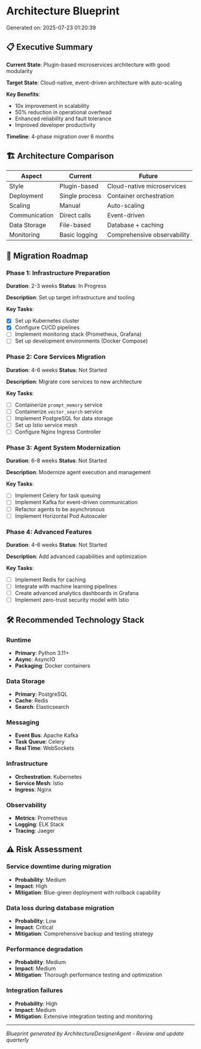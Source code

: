 # Architecture Blueprint

Generated on: 2025-07-23 01:20:39

## 📋 Executive Summary

**Current State**: Plugin-based microservices architecture with good modularity

**Target State**: Cloud-native, event-driven architecture with auto-scaling

**Key Benefits**:
- 10x improvement in scalability
- 50% reduction in operational overhead
- Enhanced reliability and fault tolerance
- Improved developer productivity

**Timeline**: 4-phase migration over 6 months

## 🏗️ Architecture Comparison

| Aspect | Current | Future |
|--------|---------|--------|
| Style | Plugin-based | Cloud-native microservices |
| Deployment | Single process | Container orchestration |
| Scaling | Manual | Auto-scaling |
| Communication | Direct calls | Event-driven |
| Data Storage | File-based | Database + caching |
| Monitoring | Basic logging | Comprehensive observability |

## 🚀 Migration Roadmap

### Phase 1: Infrastructure Preparation
**Duration**: 2-3 weeks
**Status**: In Progress

**Description**: Set up target infrastructure and tooling

**Key Tasks**:
- [x] Set up Kubernetes cluster
- [x] Configure CI/CD pipelines
- [ ] Implement monitoring stack (Prometheus, Grafana)
- [ ] Set up development environments (Docker Compose)

### Phase 2: Core Services Migration
**Duration**: 4-6 weeks
**Status**: Not Started

**Description**: Migrate core services to new architecture

**Key Tasks**:
- [ ] Containerize `prompt_memory` service
- [ ] Containerize `vector_search` service
- [ ] Implement PostgreSQL for data storage
- [ ] Set up Istio service mesh
- [ ] Configure Nginx Ingress Controller

### Phase 3: Agent System Modernization
**Duration**: 6-8 weeks
**Status**: Not Started

**Description**: Modernize agent execution and management

**Key Tasks**:
- [ ] Implement Celery for task queuing
- [ ] Implement Kafka for event-driven communication
- [ ] Refactor agents to be asynchronous
- [ ] Implement Horizontal Pod Autoscaler

### Phase 4: Advanced Features
**Duration**: 4-6 weeks
**Status**: Not Started

**Description**: Add advanced capabilities and optimization

**Key Tasks**:
- [ ] Implement Redis for caching
- [ ] Integrate with machine learning pipelines
- [ ] Create advanced analytics dashboards in Grafana
- [ ] Implement zero-trust security model with Istio

## 🛠️ Recommended Technology Stack

### Runtime
- **Primary**: Python 3.11+
- **Async**: AsyncIO
- **Packaging**: Docker containers

### Data Storage
- **Primary**: PostgreSQL
- **Cache**: Redis
- **Search**: Elasticsearch

### Messaging
- **Event Bus**: Apache Kafka
- **Task Queue**: Celery
- **Real Time**: WebSockets

### Infrastructure
- **Orchestration**: Kubernetes
- **Service Mesh**: Istio
- **Ingress**: Nginx

### Observability
- **Metrics**: Prometheus
- **Logging**: ELK Stack
- **Tracing**: Jaeger

## ⚠️ Risk Assessment

### Service downtime during migration
- **Probability**: Medium
- **Impact**: High
- **Mitigation**: Blue-green deployment with rollback capability

### Data loss during database migration
- **Probability**: Low
- **Impact**: Critical
- **Mitigation**: Comprehensive backup and testing strategy

### Performance degradation
- **Probability**: Medium
- **Impact**: Medium
- **Mitigation**: Thorough performance testing and optimization

### Integration failures
- **Probability**: High
- **Impact**: Medium
- **Mitigation**: Extensive integration testing and monitoring

---
*Blueprint generated by ArchitectureDesignerAgent - Review and update quarterly*
